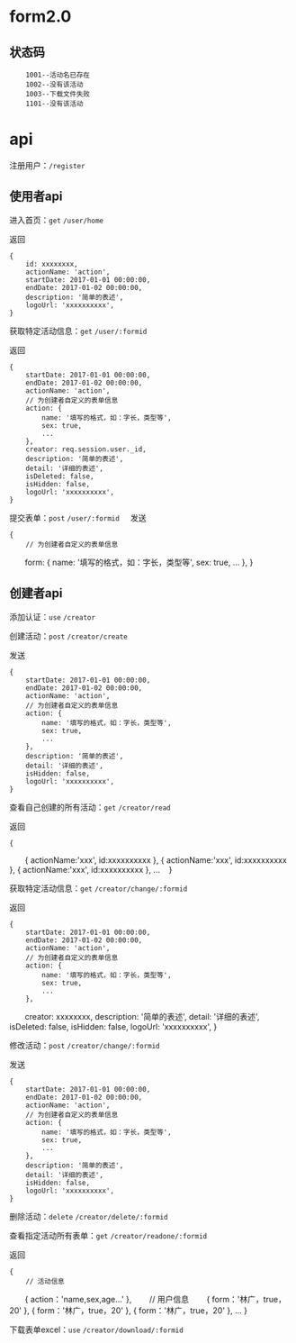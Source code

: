 # form2.0
状态码
---
		1001--活动名已存在
		1002--没有该活动
		1003--下载文件失败
		1101--没有该活动
api
===
注册用户：`/register`

使用者api
---
进入首页：`get` `/user/home`

返回

    {
        id: xxxxxxxx,
        actionName: 'action',
        startDate: 2017-01-01 00:00:00,
        endDate: 2017-01-02 00:00:00,
        description: '简单的表述',
        logoUrl: 'xxxxxxxxxx',
    }
    
获取特定活动信息：`get` `/user/:formid`

返回

    {
        startDate: 2017-01-01 00:00:00,
        endDate: 2017-01-02 00:00:00,
        actionName: 'action',
        // 为创建者自定义的表单信息
        action: {
            name: '填写的格式，如：字长，类型等',
            sex: true,
            ...
        },
        creator: req.session.user._id,
        description: '简单的表述',
        detail: '详细的表述',
        isDeleted: false,
        isHidden: false,
        logoUrl: 'xxxxxxxxxx',
    }
    
提交表单：`post` `/user/:formid`
    
发送

    {
        // 为创建者自定义的表单信息
        form: {
            name: '填写的格式，如：字长，类型等',
            sex: true,
            ... 
        },
    }
    
    
创建者api
---
添加认证：`use` `/creator`


创建活动：`post` `/creator/create`

发送

    {
        startDate: 2017-01-01 00:00:00,
        endDate: 2017-01-02 00:00:00,
        actionName: 'action',
        // 为创建者自定义的表单信息
        action: {
            name: '填写的格式，如：字长，类型等',
            sex: true,
            ...
        },
        description: '简单的表述',
        detail: '详细的表述',
        isHidden: false,
        logoUrl: 'xxxxxxxxxx',
    }

查看自己创建的所有活动：`get` `/creator/read`

返回

    {
        { actionName:'xxx', id:xxxxxxxxxx },
        { actionName:'xxx', id:xxxxxxxxxx },
        { actionName:'xxx', id:xxxxxxxxxx },
        ...
    }
    
获取特定活动信息：`get` `/creator/change/:formid`

返回

    {
        startDate: 2017-01-01 00:00:00,
        endDate: 2017-01-02 00:00:00,
        actionName: 'action',
        // 为创建者自定义的表单信息
        action: {
            name: '填写的格式，如：字长，类型等',
            sex: true,
            ...
        },
        creator: xxxxxxxx,
        description: '简单的表述',
        detail: '详细的表述',
        isDeleted: false,
        isHidden: false,
        logoUrl: 'xxxxxxxxxx',
    }
		
修改活动：`post` `/creator/change/:formid`

发送

    {
        startDate: 2017-01-01 00:00:00,
        endDate: 2017-01-02 00:00:00,
        actionName: 'action',
        // 为创建者自定义的表单信息
        action: {
            name: '填写的格式，如：字长，类型等',
            sex: true,
            ...
        },
        description: '简单的表述',
        detail: '详细的表述',
        isHidden: false,
        logoUrl: 'xxxxxxxxxx',
    }
    
删除活动：`delete` `/creator/delete/:formid`

查看指定活动所有表单：`get` `/creator/readone/:formid`

返回

    {
        // 活动信息
        { action：'name,sex,age...' },
        // 用户信息
        { form：'林广，true，20' },
        { form：'林广，true，20' },
        { form：'林广，true，20' },
        ...
    }
    
下载表单excel：`use` `/creator/download/:formid`


